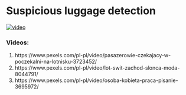<h1>Suspicious luggage detection</h1>

[![video](https://img.youtube.com/vi/KCMV2qzWD0U/0.jpg)](https://www.youtube.com/watch?v=KCMV2qzWD0U)

<h3>Videos:</h3>
<ol>
  <li>https://www.pexels.com/pl-pl/video/pasazerowie-czekajacy-w-poczekalni-na-lotnisku-3723452/</li>
  <li>https://www.pexels.com/pl-pl/video/lot-swit-zachod-slonca-moda-8044791/</li>
  <li>https://www.pexels.com/pl-pl/video/osoba-kobieta-praca-pisanie-3695972/</li>
</ol>

